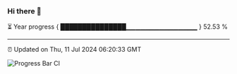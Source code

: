 ### Hi there 👋

⏳ Year progress { ███████████████▁▁▁▁▁▁▁▁▁▁▁▁▁▁▁ } 52.53 %

---

⏰ Updated on Thu, 11 Jul 2024 06:20:33 GMT

![Progress Bar CI](https://github.com/liununu/liununu/workflows/Progress%20Bar%20CI/badge.svg)

